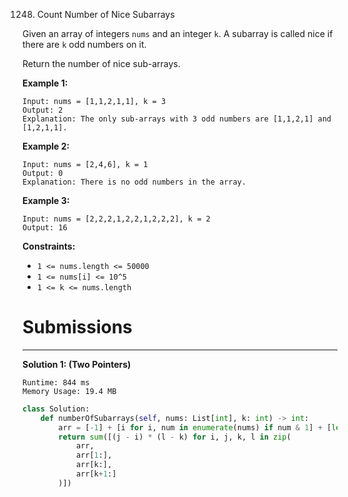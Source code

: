 1248. Count Number of Nice Subarrays

Given an array of integers `nums` and an integer `k`. A subarray is called nice if there are `k` odd numbers on it.

Return the number of nice sub-arrays.

 

**Example 1:**
```
Input: nums = [1,1,2,1,1], k = 3
Output: 2
Explanation: The only sub-arrays with 3 odd numbers are [1,1,2,1] and [1,2,1,1].
```

**Example 2:**
```
Input: nums = [2,4,6], k = 1
Output: 0
Explanation: There is no odd numbers in the array.
```

**Example 3:**
```
Input: nums = [2,2,2,1,2,2,1,2,2,2], k = 2
Output: 16
```

**Constraints:**

* `1 <= nums.length <= 50000`
* `1 <= nums[i] <= 10^5`
* `1 <= k <= nums.length`

# Submissions
---
**Solution 1: (Two Pointers)**
```
Runtime: 844 ms
Memory Usage: 19.4 MB
```
```python
class Solution:
    def numberOfSubarrays(self, nums: List[int], k: int) -> int:
        arr = [-1] + [i for i, num in enumerate(nums) if num & 1] + [len(nums)]
        return sum([(j - i) * (l - k) for i, j, k, l in zip(
            arr,
            arr[1:],
            arr[k:],
            arr[k+1:]
        )])
```